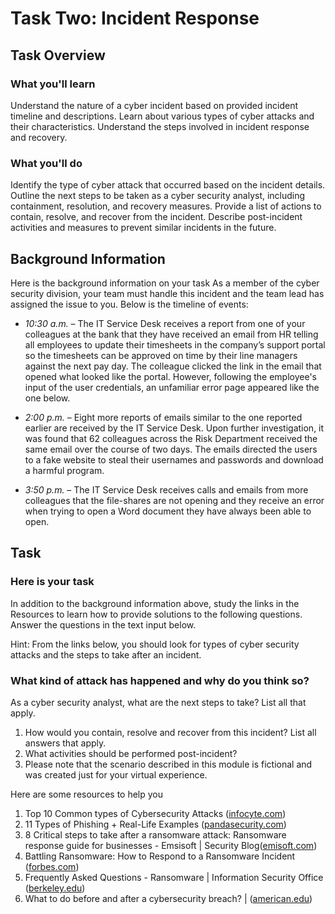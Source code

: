 # Task Two: Incident Response
## Task Overview
### What you'll learn
Understand the nature of a cyber incident based on provided incident timeline and descriptions.
Learn about various types of cyber attacks and their characteristics.
Understand the steps involved in incident response and recovery.
### What you'll do
Identify the type of cyber attack that occurred based on the incident details.
Outline the next steps to be taken as a cyber security analyst, including containment, resolution, and recovery measures.
Provide a list of actions to contain, resolve, and recover from the incident.
Describe post-incident activities and measures to prevent similar incidents in the future.

## Background Information
Here is the background information on your task
As a member of the cyber security division, your team must handle this incident and the team lead has assigned the issue to you. Below is the timeline of events:

- *10:30 a.m.* – The IT Service Desk receives a report from one of your colleagues at the bank that they have received an email from HR telling all employees to update their timesheets in the company’s support portal so the timesheets can be approved on time by their line managers against the next pay day. The colleague clicked the link in the email that opened what looked like the portal. However, following the employee's input of the user credentials, an unfamiliar error page appeared like the one below.


- *2:00 p.m.* – Eight more reports of emails similar to the one reported earlier are received by the IT Service Desk. Upon further investigation, it was found that 62 colleagues across the Risk Department received the same email over the course of two days.  The emails directed the users to a fake website to steal their usernames and passwords and download a harmful program.
- *3:50 p.m.* – The IT Service Desk receives calls and emails from more colleagues that the file-shares are not opening and they receive an error when trying to open a Word document they have always been able to open.

## Task
### Here is your task
In addition to the background information above, study the links in the Resources to learn how to provide solutions to the following questions. Answer the questions in the text input below.

Hint: From the links below, you should look for types of cyber security attacks and the steps to take after an incident.

### What kind of attack has happened and why do you think so?
As a cyber security analyst, what are the next steps to take? List all that apply.
1. How would you contain, resolve and recover from this incident? List all answers that apply.
2. What activities should be performed post-incident?
3. Please note that the scenario described in this module is fictional and was created just for your virtual experience.

Here are some resources to help you
1. Top 10 Common types of Cybersecurity Attacks ([infocyte.com](https://www.datto.com/blog/cybersecurity-101-intro-to-the-top-10-common-types-of-cybersecurity-attacks))
2. 11 Types of Phishing + Real-Life Examples ([pandasecurity.com](https://www.pandasecurity.com/en/mediacenter/tips/types-of-phishing/))
3. 8 Critical steps to take after a ransomware attack: Ransomware response guide for businesses - Emsisoft | Security Blog([emisoft.com](https://blog.emsisoft.com/en/36921/8-critical-steps-to-take-after-a-ransomware-attack-ransomware-response-guide-for-businesses/))
4. Battling Ransomware: How to Respond to a Ransomware Incident ([forbes.com](https://www.forbes.com/sites/forbestechcouncil/2018/12/27/battling-ransomware-how-to-respond-to-a-ransomware-incident/?sh=b464b4864dc6))
5. Frequently Asked Questions - Ransomware | Information Security Office ([berkeley.edu](https://security.berkeley.edu/faq/ransomware/))
6. What to do before and after a cybersecurity breach? | ([american.edu](https://www.american.edu/kogod/research/cybergov/upload/what-to-do.pdf))
